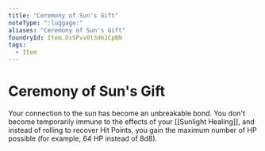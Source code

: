 ```yaml
---
title: "Ceremony of Sun's Gift"
noteType: ":luggage:"
aliases: "Ceremony of Sun's Gift"
foundryId: Item.DxSPvv0l3d6JCpBN
tags:
  - Item
---
```


# Ceremony of Sun's Gift

Your connection to the sun has become an unbreakable bond. You don't become temporarily immune to the effects of your [[Sunlight Healing]], and instead of rolling to recover Hit Points, you gain the maximum number of HP possible (for example, 64 HP instead of 8d8).
